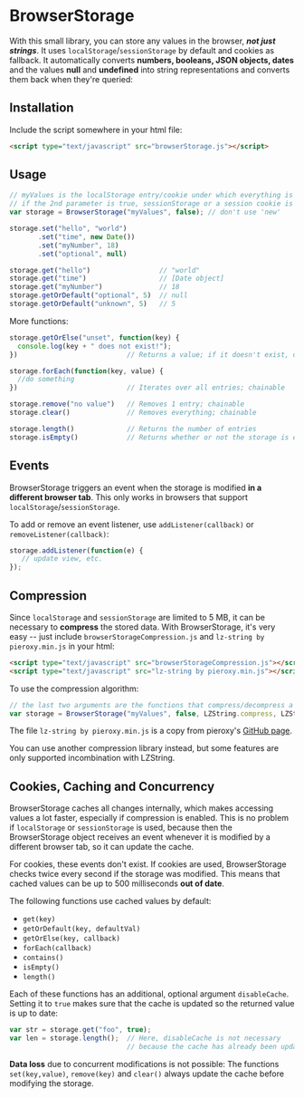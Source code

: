 # BrowserStorage
With this small library, you can store any values in the browser, ***not just strings***. It uses `localStorage`/`sessionStorage` by default and cookies as fallback. It automatically converts **numbers, booleans, JSON objects, dates** and the values **null** and **undefined** into string representations and converts them back when they're queried:

## Installation

Include the script somewhere in your html file:

```html
<script type="text/javascript" src="browserStorage.js"></script>
```

## Usage

```javascript
// myValues is the localStorage entry/cookie under which everything is stored.
// if the 2nd parameter is true, sessionStorage or a session cookie is used instead
var storage = BrowserStorage("myValues", false); // don't use 'new'

storage.set("hello", "world")
       .set("time", new Date())
       .set("myNumber", 18)
       .set("optional", null)

storage.get("hello")                 // "world"
storage.get("time")                  // [Date object]
storage.get("myNumber")              // 18
storage.getOrDefault("optional", 5)  // null
storage.getOrDefault("unknown", 5)   // 5
```

More functions:

```javascript
storage.getOrElse("unset", function(key) {
  console.log(key + " does not exist!");
})                           // Returns a value; if it doesn't exist, calls a function

storage.forEach(function(key, value) {
  //do something
})                           // Iterates over all entries; chainable

storage.remove("no value")   // Removes 1 entry; chainable
storage.clear()              // Removes everything; chainable

storage.length()             // Returns the number of entries
storage.isEmpty()            // Returns whether or not the storage is empty
```

## Events

BrowserStorage triggers an event when the storage is modified **in a different browser tab**. This only works in browsers that support `localStorage`/`sessionStorage`.

To add or remove an event listener, use `addListener(callback)` or `removeListener(callback)`:

```javascript
storage.addListener(function(e) {
   // update view, etc.
});
```

## Compression

Since `localStorage` and `sessionStorage` are limited to 5 MB, it can be necessary to **compress** the stored data. With BrowserStorage, it's very easy -- just include `browserStorageCompression.js` and `lz-string by pieroxy.min.js` in your html:

```html
<script type="text/javascript" src="browserStorageCompression.js"></script>
<script type="text/javascript" src="lz-string by pieroxy.min.js"></script>
```

To use the compression algorithm:

```javascript
// the last two arguments are the functions that compress/decompress a string
var storage = BrowserStorage("myValues", false, LZString.compress, LZString.decompress);
```

The file `lz-string by pieroxy.min.js` is a copy from pieroxy's <a href="https://github.com/pieroxy/lz-string">GitHub page</a>.

You can use another compression library instead, but some features are only supported incombination with LZString.

## Cookies, Caching and Concurrency

BrowserStorage caches all changes internally, which makes accessing values a lot faster, especially if compression is enabled. This is no problem if `localStorage` or `sessionStorage` is used, because then the BrowserStorage object receives an event whenever it is modified by a different browser tab, so it can update the cache.

For cookies, these events don't exist. If cookies are used, BrowserStorage checks twice every second if the storage was modified. This means that cached values can be up to 500 milliseconds **out of date**.

The following functions use cached values by default:

  * `get(key)`
  * `getOrDefault(key, defaultVal)`
  * `getOrElse(key, callback)`
  * `forEach(callback)`
  * `contains()`
  * `isEmpty()`
  * `length()`

Each of these functions has an additional, optional argument `disableCache`. Setting it to `true` makes sure that the cache is updated so the returned value is up to date:

```javascript
var str = storage.get("foo", true);
var len = storage.length();  // Here, disableCache is not necessary
                             // because the cache has already been updated
```

**Data loss** due to concurrent modifications is not possible: The functions `set(key,value)`, `remove(key)` and `clear()` always update the cache before modifying the storage.

